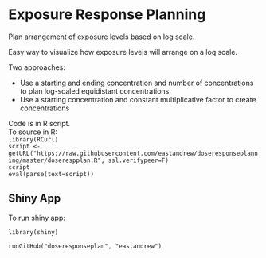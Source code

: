 # Exposure Response Planning
Plan arrangement of exposure levels based on log scale.

Easy way to visualize how exposure levels will arrange on a log scale.

Two approaches:  
* Use a starting and ending concentration and number of concentrations to plan log-scaled equidistant concentrations.
* Use a starting concentration and constant multiplicative factor to create concentrations

Code is in R script.  
To source in R:  
`library(RCurl)`  
`script <- getURL("https://raw.githubusercontent.com/eastandrew/doseresponseplanning/master/doserespplan.R", ssl.verifypeer=F)`  
`script`  
`eval(parse(text=script))`  


## Shiny App ##
To run shiny app:

`library(shiny)`

`runGitHub("doseresponseplan", "eastandrew")`

